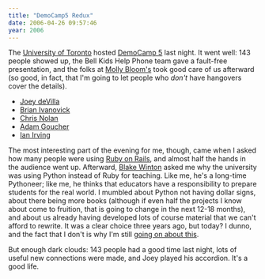 ```yaml
---
title: "DemoCamp5 Redux"
date: 2006-04-26 09:57:46
year: 2006
---
```

The <a href="http://www.utoronto.ca">University of Toronto</a> hosted <a href="http://barcamp.org/TorCampDemoCamp5">DemoCamp 5</a> last night.  It went well: 143 people showed up, the Bell Kids Help Phone team gave a fault-free presentation, and the folks at <a href="http://www.mollyblooms.ca">Molly Bloom's</a> took good care of us afterward (so good, in fact, that I'm going to let people who <em>don't</em> have hangovers cover the details).
<ul>
	<li><a href="http://farm.tucows.com/blog/_archives/2006/4/26/1913333.html">Joey deVilla</a></li>
	<li><a href="http://www.festive.net/2006/04/26/back-from-democamp-tdot/">Brian Ivanovick</a></li>
	<li><a href="http://chrisnolan.ca/ID/967">Chris Nolan</a></li>
	<li><a href="#comment-11">Adam Goucher</a></li>
	<li><a href="http://www.falsepositives.com/index.php/2006/04/26/democamp-5-more-geek-show-and-tell-in-toronto/">Ian Irving</a></li>
</ul>
The most interesting part of the evening for me, though, came when I asked how many people were using <a href="http://www.rubyonrails.org">Ruby on Rails</a>, and almost half the hands in the audience went up.  Afterward, <a href="http://weblog.latte.ca/blake">Blake Winton</a> asked me why the university was using Python instead of Ruby for teaching.  Like me, he's a long-time Pythoneer; like me, he thinks that educators have a responsibility to prepare students for the real world.  I mumbled about Python not having dollar signs, about there being more books (although if even half the projects I know about come to fruition, that is going to change in the next 12-18 months), and about us already having developed lots of course material that we can't afford to rewrite.  It was a clear choice three years ago, but today?  I dunno, and the fact that I don't is why I'm still <a href="http://www.dehora.net/journal/2006/04/links_for_20060422.html">going on about this</a>.

But enough dark clouds: 143 people had a good time last night, lots of useful new connections were made, and Joey played his accordion. It's a good life.
